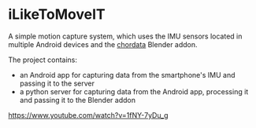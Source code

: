 # iLikeToMoveIT

A simple motion capture system, which uses the IMU sensors located in multiple Android devices and the [chordata](https://www.chordata.cc "Chordata project's homepage") Blender addon.

The project contains: 
- an Android app for capturing data from the smartphone's IMU and passing it to the server
- a python server for capturing data from the Android app, processing it and passing it to the Blender addon

https://www.youtube.com/watch?v=1fNY-7yDu_g
